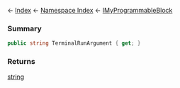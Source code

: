 ← [Index](Api-Index) ← [Namespace Index](Namespace-Index) ← [IMyProgrammableBlock](Sandbox.ModAPI.Ingame.IMyProgrammableBlock)

### Summary

```csharp
public string TerminalRunArgument { get; }
```

### Returns

[string](https://docs.microsoft.com/en-us/dotnet/api/System.String?view=netframework-4.6)

